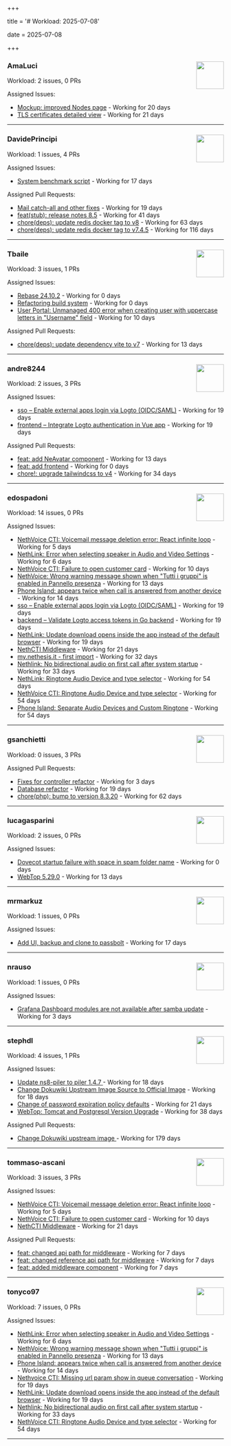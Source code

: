 +++

title = '# Workload: 2025-07-08'

date = 2025-07-08

+++

### AmaLuci <img src='https://avatars.githubusercontent.com/u/166636295?v=4&s=64' width='64' height='64' style='float:right;' /> ###
Workload: 2 issues, 0 PRs


Assigned Issues:
- [Mockup: improved Nodes page](https://github.com/NethServer/dev/issues/7507) - Working for 20 days
- [TLS certificates detailed view](https://github.com/NethServer/dev/issues/7505) - Working for 21 days
---

### DavidePrincipi <img src='https://avatars.githubusercontent.com/u/2920838?v=4&s=64' width='64' height='64' style='float:right;' /> ###
Workload: 1 issues, 4 PRs


Assigned Issues:
- [System benchmark script](https://github.com/NethServer/dev/issues/7519) - Working for 17 days

Assigned Pull Requests:
- [Mail catch-all and other fixes](https://github.com/NethServer/ns8-docs/pull/173) - Working for 19 days
- [feat(stub): release notes 8.5](https://github.com/NethServer/ns8-docs/pull/168) - Working for 41 days
- [chore(deps): update redis docker tag to v8](https://github.com/NethServer/ns8-core/pull/874) - Working for 63 days
- [chore(deps): update redis docker tag to v7.4.5](https://github.com/NethServer/ns8-core/pull/830) - Working for 116 days
---

### Tbaile <img src='https://avatars.githubusercontent.com/u/8052641?v=4&s=64' width='64' height='64' style='float:right;' /> ###
Workload: 3 issues, 1 PRs


Assigned Issues:
- [Rebase 24.10.2](https://github.com/NethServer/nethsecurity/issues/1296) - Working for 0 days
- [Refactoring build system](https://github.com/NethServer/nethsecurity/issues/1295) - Working for 0 days
- [User Portal: Unmanaged 400 error when creating user with uppercase letters in "Username" field](https://github.com/NethServer/dev/issues/7532) - Working for 10 days

Assigned Pull Requests:
- [chore(deps): update dependency vite to v7](https://github.com/nethesis/parceler/pull/84) - Working for 13 days
---

### andre8244 <img src='https://avatars.githubusercontent.com/u/4612169?v=4&s=64' width='64' height='64' style='float:right;' /> ###
Workload: 2 issues, 3 PRs


Assigned Issues:
- [sso – Enable external apps login via Logto (OIDC/SAML)](https://github.com/NethServer/my/issues/5) - Working for 19 days
- [frontend – Integrate Logto authentication in Vue app](https://github.com/NethServer/my/issues/3) - Working for 19 days

Assigned Pull Requests:
- [feat: add NeAvatar component](https://github.com/nethesis/vue-components/pull/91) - Working for 13 days
- [feat: add frontend](https://github.com/NethServer/my/pull/6) - Working for 0 days
- [chore!: upgrade tailwindcss to v4](https://github.com/NethServer/nethsecurity-ui/pull/570) - Working for 34 days
---

### edospadoni <img src='https://avatars.githubusercontent.com/u/6152486?v=4&s=64' width='64' height='64' style='float:right;' /> ###
Workload: 14 issues, 0 PRs


Assigned Issues:
- [NethVoice CTI: Voicemail message deletion error: React infinite loop](https://github.com/NethServer/dev/issues/7539) - Working for 5 days
- [NethLink: Error when selecting speaker in Audio and Video Settings](https://github.com/NethServer/dev/issues/7538) - Working for 6 days
- [NethVoice CTI: Failure to open customer card](https://github.com/NethServer/dev/issues/7531) - Working for 10 days
- [NethVoice: Wrong warning message shown when "Tutti i gruppi" is enabled in Pannello presenza](https://github.com/NethServer/dev/issues/7523) - Working for 13 days
- [Phone Island: appears twice when call is answered from another device](https://github.com/NethServer/dev/issues/7521) - Working for 14 days
- [sso – Enable external apps login via Logto (OIDC/SAML)](https://github.com/NethServer/my/issues/5) - Working for 19 days
- [backend – Validate Logto access tokens in Go backend](https://github.com/NethServer/my/issues/4) - Working for 19 days
- [NethLink: Update download opens inside the app instead of the default browser](https://github.com/NethServer/dev/issues/7511) - Working for 19 days
- [NethCTI Middleware](https://github.com/NethServer/dev/issues/7504) - Working for 21 days
- [my.nethesis.it - first import](https://github.com/NethServer/my/issues/1) - Working for 32 days
- [Nethlink: No bidirectional audio on first call after system startup](https://github.com/NethServer/dev/issues/7492) - Working for 33 days
- [NethLink: Ringtone Audio Device and type selector](https://github.com/NethServer/dev/issues/7460) - Working for 54 days
- [NethVoice CTI: Ringtone Audio Device and type selector](https://github.com/NethServer/dev/issues/7459) - Working for 54 days
- [Phone Island: Separate Audio Devices and Custom Ringtone](https://github.com/NethServer/dev/issues/7458) - Working for 54 days
---

### gsanchietti <img src='https://avatars.githubusercontent.com/u/804596?v=4&s=64' width='64' height='64' style='float:right;' /> ###
Workload: 0 issues, 3 PRs


Assigned Pull Requests:
- [Fixes for controller refactor](https://github.com/NethServer/nethsecurity-ui/pull/591) - Working for 3 days
- [Database refactor](https://github.com/NethServer/nethsecurity-controller/pull/123) - Working for 19 days
- [chore(php): bump to version 8.3.20](https://github.com/NethServer/ns8-webtop/pull/120) - Working for 62 days
---

### lucagasparini <img src='https://avatars.githubusercontent.com/u/11161326?v=4&s=64' width='64' height='64' style='float:right;' /> ###
Workload: 2 issues, 0 PRs


Assigned Issues:
- [Dovecot startup failure with space in spam folder name](https://github.com/NethServer/dev/issues/7543) - Working for 0 days
- [WebTop 5.29.0](https://github.com/NethServer/dev/issues/7525) - Working for 13 days
---

### mrmarkuz <img src='https://avatars.githubusercontent.com/u/31746411?v=4&s=64' width='64' height='64' style='float:right;' /> ###
Workload: 1 issues, 0 PRs


Assigned Issues:
- [Add UI, backup and clone to passbolt](https://github.com/NethServer/dev/issues/7518) - Working for 17 days
---

### nrauso <img src='https://avatars.githubusercontent.com/u/16102909?v=4&s=64' width='64' height='64' style='float:right;' /> ###
Workload: 1 issues, 0 PRs


Assigned Issues:
- [Grafana Dashboard modules are not available after samba update](https://github.com/NethServer/dev/issues/7542) - Working for 3 days
---

### stephdl <img src='https://avatars.githubusercontent.com/u/3164851?v=4&s=64' width='64' height='64' style='float:right;' /> ###
Workload: 4 issues, 1 PRs


Assigned Issues:
- [Update ns8-piler to piler 1.4.7 ](https://github.com/NethServer/dev/issues/7516) - Working for 18 days
- [Change Dokuwiki Upstream Image Source to Official Image](https://github.com/NethServer/dev/issues/7514) - Working for 18 days
- [Change of password expiration policy defaults](https://github.com/NethServer/dev/issues/7503) - Working for 21 days
- [WebTop: Tomcat and Postgresql Version Upgrade](https://github.com/NethServer/dev/issues/7489) - Working for 38 days

Assigned Pull Requests:
- [Change Dokuwiki upstream image ](https://github.com/NethServer/ns8-dokuwiki/pull/37) - Working for 179 days
---

### tommaso-ascani <img src='https://avatars.githubusercontent.com/u/31596042?v=4&s=64' width='64' height='64' style='float:right;' /> ###
Workload: 3 issues, 3 PRs


Assigned Issues:
- [NethVoice CTI: Voicemail message deletion error: React infinite loop](https://github.com/NethServer/dev/issues/7539) - Working for 5 days
- [NethVoice CTI: Failure to open customer card](https://github.com/NethServer/dev/issues/7531) - Working for 10 days
- [NethCTI Middleware](https://github.com/NethServer/dev/issues/7504) - Working for 21 days

Assigned Pull Requests:
- [feat: changed api path for middleware](https://github.com/nethesis/nethvoice-cti/pull/317) - Working for 7 days
- [feat: changed reference api path for middleware](https://github.com/nethesis/phone-island/pull/103) - Working for 7 days
- [feat: added middleware component](https://github.com/nethesis/ns8-nethvoice/pull/493) - Working for 7 days
---

### tonyco97 <img src='https://avatars.githubusercontent.com/u/36625268?v=4&s=64' width='64' height='64' style='float:right;' /> ###
Workload: 7 issues, 0 PRs


Assigned Issues:
- [NethLink: Error when selecting speaker in Audio and Video Settings](https://github.com/NethServer/dev/issues/7538) - Working for 6 days
- [NethVoice: Wrong warning message shown when "Tutti i gruppi" is enabled in Pannello presenza](https://github.com/NethServer/dev/issues/7523) - Working for 13 days
- [Phone Island: appears twice when call is answered from another device](https://github.com/NethServer/dev/issues/7521) - Working for 14 days
- [Nethvoice CTI: Missing url param show in queue conversation](https://github.com/NethServer/dev/issues/7512) - Working for 19 days
- [NethLink: Update download opens inside the app instead of the default browser](https://github.com/NethServer/dev/issues/7511) - Working for 19 days
- [Nethlink: No bidirectional audio on first call after system startup](https://github.com/NethServer/dev/issues/7492) - Working for 33 days
- [NethVoice CTI: Ringtone Audio Device and type selector](https://github.com/NethServer/dev/issues/7459) - Working for 54 days
---

